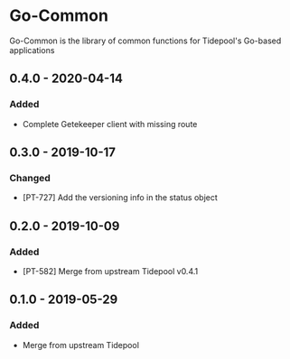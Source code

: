 # Go-Common

Go-Common is the library of common functions for Tidepool's Go-based applications

## 0.4.0 - 2020-04-14
### Added
- Complete Getekeeper client with missing route

## 0.3.0 - 2019-10-17
### Changed
- [PT-727] Add the versioning info in the status object

## 0.2.0 - 2019-10-09
### Added
- [PT-582] Merge from upstream Tidepool v0.4.1

## 0.1.0 - 2019-05-29
### Added
- Merge from upstream Tidepool
